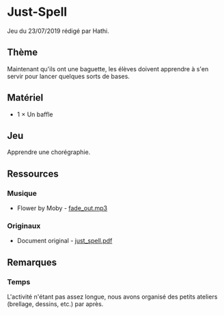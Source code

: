 # Just-Spell

Jeu du 23/07/2019 rédigé par Hathi.

## Thème

Maintenant qu'ils ont une baguette, les élèves doivent apprendre à s'en servir pour lancer quelques sorts de bases.

## Matériel

* 1 × Un baffle

## Jeu

Apprendre une chorégraphie.

## Ressources

### Musique

* Flower by Moby - [fade_out.mp3](resources/mp3/fade_out.mp3)

### Originaux

* Document original - [just_spell.pdf](resources/pdf/just_spell.pdf)

## Remarques

### Temps

L'activité n'étant pas assez longue, nous avons organisé des petits ateliers (brellage, dessins, etc.) par après.
